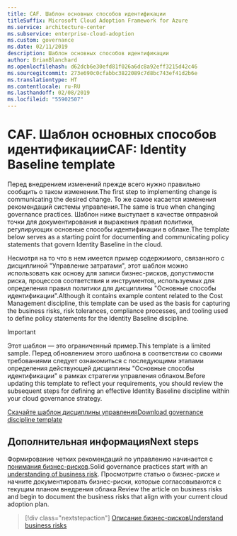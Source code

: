 ```yaml
---
title: CAF. Шаблон основных способов идентификации
titleSuffix: Microsoft Cloud Adoption Framework for Azure
ms.service: architecture-center
ms.subservice: enterprise-cloud-adoption
ms.custom: governance
ms.date: 02/11/2019
description: Шаблон основных способов идентификации
author: BrianBlanchard
ms.openlocfilehash: d62dcb6e30efd81f026a6dc8a92eff3215d42c46
ms.sourcegitcommit: 273e690c0cfabbc3822089c7d8bc743ef41d2b6e
ms.translationtype: HT
ms.contentlocale: ru-RU
ms.lasthandoff: 02/08/2019
ms.locfileid: "55902507"
---
```

# <a name="caf-identity-baseline-template"></a><span data-ttu-id="8f86a-103">CAF. Шаблон основных способов идентификации</span><span class="sxs-lookup"><span data-stu-id="8f86a-103">CAF: Identity Baseline template</span></span>

<span data-ttu-id="8f86a-104">Перед внедрением изменений прежде всего нужно правильно сообщить о таком изменении.</span><span class="sxs-lookup"><span data-stu-id="8f86a-104">The first step to implementing change is communicating the desired change.</span></span> <span data-ttu-id="8f86a-105">То же самое касается изменения рекомендаций системы управления.</span><span class="sxs-lookup"><span data-stu-id="8f86a-105">The same is true when changing governance practices.</span></span> <span data-ttu-id="8f86a-106">Шаблон ниже выступает в качестве отправной точки для документирования и выражения правил политики, регулирующих основные способы идентификации в облаке.</span><span class="sxs-lookup"><span data-stu-id="8f86a-106">The template below serves as a starting point for documenting and communicating policy statements that govern Identity Baseline in the cloud.</span></span>  

<span data-ttu-id="8f86a-107">Несмотря на то что в нем имеется пример содержимого, связанного с дисциплиной "Управление затратами", этот шаблон можно использовать как основу для записи бизнес-рисков, допустимости риска, процессов соответствия и инструментов, используемых для определения правил политики для дисциплины "Основные способы идентификации".</span><span class="sxs-lookup"><span data-stu-id="8f86a-107">Although it contains example content related to the Cost Management discipline, this template can be used as the basis for capturing the business risks, risk tolerances, compliance processes, and tooling used to define policy statements for the Identity Baseline discipline.</span></span>

> [!IMPORTANT]
> <span data-ttu-id="8f86a-108">Этот шаблон — это ограниченный пример.</span><span class="sxs-lookup"><span data-stu-id="8f86a-108">This template is a limited sample.</span></span> <span data-ttu-id="8f86a-109">Перед обновлением этого шаблона в соответствии со своими требованиями следует ознакомиться с последующими этапами определения действующей дисциплины "Основные способы идентификации" в рамках стратегии управления облаком.</span><span class="sxs-lookup"><span data-stu-id="8f86a-109">Before updating this template to reflect your requirements, you should review the subsequent steps for defining an effective Identity Baseline discipline within your cloud governance strategy.</span></span>

<!-- markdownlint-disable MD033 -->

 <span data-ttu-id="8f86a-110"><a href="https://archcenter.blob.core.windows.net/cdn/fusion/governance/Governance Discipline Template.docx">Скачайте шаблон дисциплины управления</a></span><span class="sxs-lookup"><span data-stu-id="8f86a-110"><a href="https://archcenter.blob.core.windows.net/cdn/fusion/governance/Governance Discipline Template.docx">Download governance discipline template</a></span></span>

<!-- markdownlint-enable MD033 -->

## <a name="next-steps"></a><span data-ttu-id="8f86a-111">Дополнительная информация</span><span class="sxs-lookup"><span data-stu-id="8f86a-111">Next steps</span></span>

<span data-ttu-id="8f86a-112">Формирование четких рекомендаций по управлению начинается с [понимания бизнес-рисков](./business-risks.md).</span><span class="sxs-lookup"><span data-stu-id="8f86a-112">Solid governance practices start with an [understanding of business risk](./business-risks.md).</span></span> <span data-ttu-id="8f86a-113">Просмотрите статью о бизнес-риске и начните документировать бизнес-риски, которые согласовываются с текущим планом внедрения облака.</span><span class="sxs-lookup"><span data-stu-id="8f86a-113">Review the article on business risks and begin to document the business risks that align with your current cloud adoption plan.</span></span>

> [!div class="nextstepaction"]
> [<span data-ttu-id="8f86a-114">Описание бизнес-рисков</span><span class="sxs-lookup"><span data-stu-id="8f86a-114">Understand business risks</span></span>](./business-risks.md)

